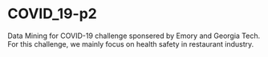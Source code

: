 # COVID_19-p2

Data Mining for COVID-19 challenge sponsered by Emory and Georgia Tech. 
For this challenge, we mainly focus on health safety in restaurant industry.
